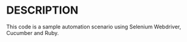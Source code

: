 # DESCRIPTION

This code is a sample automation scenario using Selenium Webdriver, Cucumber and Ruby.